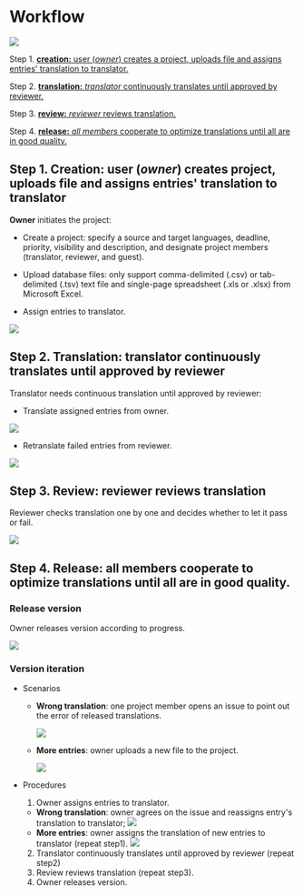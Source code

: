 # Workflow
 
![](/assets/workflow.png)

Step 1. [**creation:** user (_owner_) creates a project, uploads file and assigns entries' translation to translator.](#create)

Step 2. [**translation:** _translator_ continuously translates until approved by reviewer.](#translate)

Step 3. [**review:** _reviewer_ reviews translation.](#review)

Step 4. [**release:** _all members_ cooperate to optimize translations until all are in good quality.](#iteration)
 
## Step 1. Creation: user (_owner_) creates project, uploads file and assigns entries' translation to translator

<span id='create'></span>

**Owner** initiates the project:

- Create a project: specify a source and target languages, deadline, priority, visibility and description, and designate project members (translator, reviewer, and guest).

- Upload database files: only support comma-delimited (.csv) or tab-delimited (.tsv) text file and single-page spreadsheet (.xls or .xlsx) from Microsoft Excel.

- Assign entries to translator.

![](/assets/step1_creation.png)


## Step 2. Translation: translator continuously translates until approved by reviewer

<span id='translate'></span>

Translator needs continuous translation until approved by reviewer:

- Translate assigned entries from owner.

![](/assets/translation_management.translation.png)

- Retranslate failed entries from reviewer.

![](/assets/translation_management.retranslation.png)


## Step 3. Review: reviewer reviews translation

<span id='review'></span>

Reviewer checks translation one by one and decides whether to let it pass or fail.

![](/assets/review_management.review.png)


## Step 4. Release: all members cooperate to optimize translations until all are in good quality.

<span id='iteration'></span>

### Release version

Owner releases version according to progress.

![](/assets/step4_release.png)

### Version iteration

- Scenarios

  - **Wrong translation**: one project member opens an issue to point out the error of released translations.

    ![](/assets/open_issue.png)

  - **More entries**: owner uploads a new file to the project.

    ![](/assets/upload.png)

- Procedures

  1. Owner assigns entries to translator. 
    - **Wrong translation**: owner agrees on the issue and reassigns entry's translation to translator;
    ![](/assets/project_management.reply.png)
    - **More entries**: owner assigns the translation of new entries to translator (repeat step1).
    ![](/assets/project_management.assignment.png)
  2. Translator continuously translates until approved by reviewer (repeat step2)
  3. Review reviews translation (repeat step3).
  4. Owner releases version.











